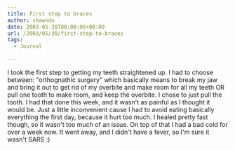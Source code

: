 ```yaml
---
title: First step to braces
author: shawndo
date: 2003-05-30T00:00:00+00:00
url: /2003/05/30/first-step-to-braces
tags:
  - Journal

---
```

I took the first step to getting my teeth straightened up. I had to choose between: "orthognathic surgery" which basically means to break my jaw and bring it out to get rid of my overbite and make room for all my teeth OR pull one tooth to make room, and keep the overbite. I chose to just pull the tooth. I had that done this week, and it wasn't as painful as I thought it would be. Just a little inconvenient cause I had to avoid eating basically everything the first day, because it hurt too much. I healed pretty fast though, so it wasn't too much of an issue. On top of that I had a bad cold for over a week now. It went away, and I didn't have a fever, so I'm sure it wasn't SARS :)